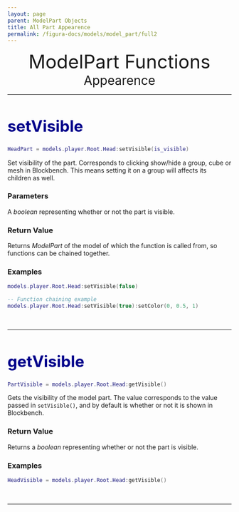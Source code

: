 ```yaml
---
layout: page
parent: ModelPart Objects
title: All Part Appearence
permalink: /figura-docs/models/model_part/full2
---
```


<center style="font-size: 3em;">ModelPart Functions</center>

<center style="font-size: 2em;">Appearence</center>

***

<h1 id="setVisible" style="font-size: 2.5em;color:#00008B">setVisible</h1>

```lua
HeadPart = models.player.Root.Head:setVisible(is_visible)
```

Set visibility of the part. Corresponds to clicking show/hide a group, cube or mesh in Blockbench. This means setting it on a group will affects its children as well.

### Parameters

A *boolean* representing whether or not the part is visible.

### Return Value

Returns *ModelPart* of the model of which the function is called from, so functions can be chained together.

### Examples

```lua
models.player.Root.Head:setVisible(false)

-- Function chaining example
models.player.Root.Head:setVisible(true):setColor(0, 0.5, 1)
```
&nbsp;

***

<h1 id="getVisible" style="font-size: 2.5em;color:#00008B">getVisible</h1>

```lua
PartVisible = models.player.Root.Head:getVisible()
```

Gets the visibility of the model part. The value corresponds to the value passed in `setVisible()`, and by default is whether or not it is shown in Blockbench.

### Return Value

Returns a *boolean* representing whether or not the part is visible.

### Examples

```lua
HeadVisible = models.player.Root.Head:getVisible()
```
&nbsp;

***